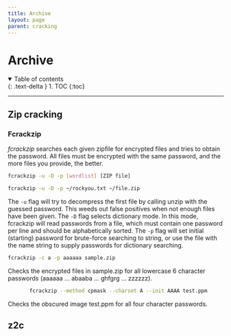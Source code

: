 ```yaml
---
title: Archive
layout: page
parent: cracking
---
```


# Archive

<details open markdown="block">
  <summary>
    Table of contents
  </summary>
  {: .text-delta }
1. TOC
{:toc}
</details>

---

## Zip cracking

### Fcrackzip

*fcrackzip* searches each given zipfile for encrypted files and tries to obtain the password. All files must be encrypted with the same password, and the more files you provide, the better.

```bash
fcrackzip -u -D -p [wordlist] [ZIP file]
```

```bash
fcrackzip -u -D -p ~/rockyou.txt ~/file.zip
```

The `-u` flag will try to decompress the first file by calling unzip with the guessed password. This weeds out false positives when not enough files have been given.
The `-D` flag selects dictionary mode. In this mode, fcrackzip will read passwords from a file, which must contain one password per line and should be alphabetically sorted.
The `-p` flag will set initial (starting) password for brute-force searching to string, or use the file with the name string to supply passwords for dictionary searching.

```bash
fcrackzip -c a -p aaaaaa sample.zip
```

Checks the encrypted files in sample.zip for all lowercase 6 character passwords (aaaaaa ... abaaba ... ghfgrg ... zzzzzz).

```bash
       fcrackzip --method cpmask --charset A --init AAAA test.ppm
```

Checks the obscured image test.ppm for all four character passwords.

## z2c
